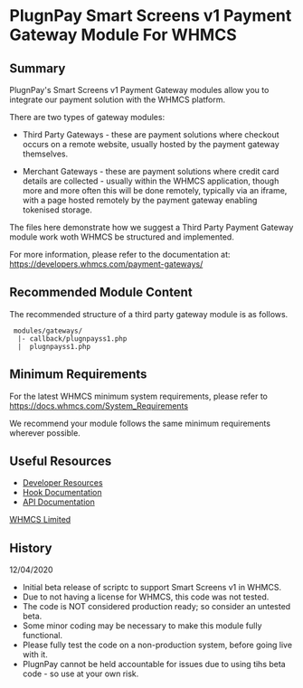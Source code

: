 # PlugnPay Smart Screens v1 Payment Gateway Module For WHMCS #

## Summary ##

PlugnPay's Smart Screens v1 Payment Gateway modules allow you to integrate
our payment solution with the WHMCS platform.

There are two types of gateway modules:

* Third Party Gateways - these are payment solutions where checkout occurs
on a remote website, usually hosted by the payment gateway themselves.

* Merchant Gateways - these are payment solutions where credit card details
are collected - usually within the WHMCS application, though more and more
often this will be done remotely, typically via an iframe, with a page hosted
remotely by the payment gateway enabling tokenised storage.

The files here demonstrate how we suggest a Third Party Payment Gateway
module work woth WHMCS be structured and implemented.

For more information, please refer to the documentation at:
https://developers.whmcs.com/payment-gateways/

## Recommended Module Content ##

The recommended structure of a third party gateway module is as follows.

```
 modules/gateways/
  |- callback/plugnpayss1.php
  |  plugnpayss1.php
```

## Minimum Requirements ##

For the latest WHMCS minimum system requirements, please refer to
https://docs.whmcs.com/System_Requirements

We recommend your module follows the same minimum requirements wherever
possible.

## Useful Resources
* [Developer Resources](https://developers.whmcs.com/)
* [Hook Documentation](https://developers.whmcs.com/hooks/)
* [API Documentation](https://developers.whmcs.com/api/)

[WHMCS Limited](https://www.whmcs.com)


## History ##

12/04/2020
- Initial beta release of scriptc to support Smart Screens v1 in WHMCS.
- Due to not having a license for WHMCS, this code was not tested.
- The code is NOT considered production ready; so consider an untested beta.
- Some minor coding may be necessary to make this module fully functional.
- Please fully test the code on a non-production system, before going live with it.
- PlugnPay cannot be held accountable for issues due to using tihs beta code - so use at your own risk.


